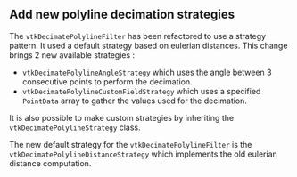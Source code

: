 ## Add new polyline decimation strategies

The `vtkDecimatePolylineFilter` has been refactored to use a strategy pattern.
It used a default strategy based on eulerian distances.
This change brings 2 new available strategies :
- `vtkDecimatePolylineAngleStrategy` which uses the angle between 3 consecutive points to perform the decimation.
- `vtkDecimatePolylineCustomFieldStrategy` which uses a specified `PointData` array to gather the values used for the decimation.

It is also possible to make custom strategies by inheriting  the `vtkDecimatePolylineStrategy` class.

The new default strategy for the `vtkDecimatePolylineFilter` is the `vtkDecimatePolylineDistanceStrategy` which implements the old eulerian distance computation.
